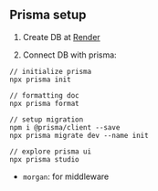 ## Prisma setup

1. Create DB at [Render](https://render.com)

2. Connect DB with prisma:

```shell
// initialize prisma
npx prisma init

// formatting doc
npx prisma format

// setup migration
npm i @prisma/client --save
npx prisma migrate dev --name init

// explore prisma ui
npx prisma studio
```

- `morgan`: for middleware

